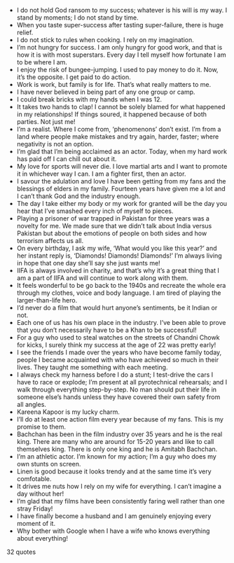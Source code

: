  - I do not hold God ransom to my success; whatever is his will is my way. I stand by moments; I do not stand by time.
 - When you taste super-success after tasting super-failure, there is huge relief.
 - I do not stick to rules when cooking. I rely on my imagination.
 - I’m not hungry for success. I am only hungry for good work, and that is how it is with most superstars. Every day I tell myself how fortunate I am to be where I am.
 - I enjoy the risk of bungee-jumping. I used to pay money to do it. Now, it’s the opposite. I get paid to do action.
 - Work is work, but family is for life. That’s what really matters to me.
 - I have never believed in being part of any one group or camp.
 - I could break bricks with my hands when I was 12.
 - It takes two hands to clap! I cannot be solely blamed for what happened in my relationships! If things soured, it happened because of both parties. Not just me!
 - I’m a realist. Where I come from, ‘phenomenons’ don’t exist. I’m from a land where people make mistakes and try again, harder, faster; where negativity is not an option.
 - I’m glad that I’m being acclaimed as an actor. Today, when my hard work has paid off I can chill out about it.
 - My love for sports will never die. I love martial arts and I want to promote it in whichever way I can. I am a fighter first, then an actor.
 - I savour the adulation and love I have been getting from my fans and the blessings of elders in my family. Fourteen years have given me a lot and I can’t thank God and the industry enough.
 - The day I take either my body or my work for granted will be the day you hear that I’ve smashed every inch of myself to pieces.
 - Playing a prisoner of war trapped in Pakistan for three years was a novelty for me. We made sure that we didn’t talk about India versus Pakistan but about the emotions of people on both sides and how terrorism affects us all.
 - On every birthday, I ask my wife, ‘What would you like this year?’ and her instant reply is, ‘Diamonds! Diamonds! Diamonds!’ I’m always living in hope that one day she’ll say she just wants me!
 - IIFA is always involved in charity, and that’s why it’s a great thing that I am a part of IIFA and will continue to work along with them.
 - It feels wonderful to be go back to the 1940s and recreate the whole era through my clothes, voice and body language. I am tired of playing the larger-than-life hero.
 - I’d never do a film that would hurt anyone’s sentiments, be it Indian or not.
 - Each one of us has his own place in the industry. I’ve been able to prove that you don’t necessarily have to be a Khan to be successful!
 - For a guy who used to steal watches on the streets of Chandni Chowk for kicks, I surely think my success at the age of 22 was pretty early!
 - I see the friends I made over the years who have become family today, people I became acquainted with who have achieved so much in their lives. They taught me something with each meeting.
 - I always check my harness before I do a stunt; I test-drive the cars I have to race or explode; I’m present at all pyrotechnical rehearsals; and I walk through everything step-by-step. No man should put their life in someone else’s hands unless they have covered their own safety from all angles.
 - Kareena Kapoor is my lucky charm.
 - I’ll do at least one action film every year because of my fans. This is my promise to them.
 - Bachchan has been in the film industry over 35 years and he is the real king. There are many who are around for 15-20 years and like to call themselves king. There is only one king and he is Amitabh Bachchan.
 - I’m an athletic actor. I’m known for my action; I’m a guy who does my own stunts on screen.
 - Linen is good because it looks trendy and at the same time it’s very comfotable.
 - It drives me nuts how I rely on my wife for everything. I can’t imagine a day without her!
 - I’m glad that my films have been consistently faring well rather than one stray Friday!
 - I have finally become a husband and I am genuinely enjoying every moment of it.
 - Why bother with Google when I have a wife who knows everything about everything!

32 quotes